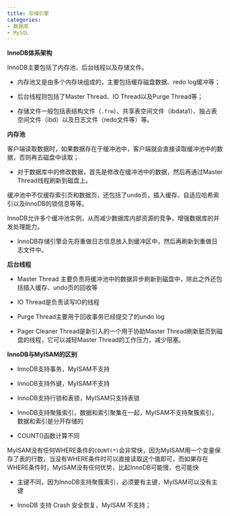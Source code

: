 ```yaml
---
title: 存储引擎
categories: 
- 数据库
- MySQL
---
```


**InnoDB体系架构**

InnoDB主要包括了内存池、后台线程以及存储文件。

* 内存池又是由多个内存块组成的，主要包括缓存磁盘数据、redo log缓冲等；

* 后台线程则包括了Master Thread、IO Thread以及Purge Thread等；

* 存储文件一般包括表结构文件（`.frm`）、共享表空间文件（ibdata1）、独占表空间文件（ibd）以及日志文件（redo文件等）等。

**内存池**

客户端读取数据时，如果数据存在于缓冲池中，客户端就会直接读取缓冲池中的数据，否则再去磁盘中读取；

* 对于数据库中的修改数据，首先是修改在缓冲池中的数据，然后再通过Master Thread线程刷新到磁盘上。

缓冲池中不仅缓存索引页和数据页，还包括了undo页，插入缓存、自适应哈希索引以及InnoDB的锁信息等等。

InnoDB允许多个缓冲池实例，从而减少数据库内部资源的竞争，增强数据库的并发处理能力。

* InnoDB存储引擎会先将重做日志信息放入到缓冲区中，然后再刷新到重做日志文件中。

**后台线程**

* Master Thread 主要负责将缓冲池中的数据异步刷新到磁盘中，除此之外还包括插入缓存、undo页的回收等

* IO Thread是负责读写IO的线程

* Purge Thread主要用于回收事务已经提交了的undo log

* Pager Cleaner Thread是新引入的一个用于协助Master Thread刷新脏页到磁盘的线程，它可以减轻Master Thread的工作压力，减少阻塞。

**InnoDB与MyISAM的区别**

* InnoDB支持事务，MyISAM不支持

* InnoDB支持外键，MyISAM不支持

* InnoDB支持行锁和表锁，MyISAM只支持表锁

* InnoDB支持聚簇索引，数据和索引聚集在一起，MyISAM不支持聚簇索引，数据和索引是分开存储的

* COUNT()函数计算不同

MyISAM没有任何WHERE条件的`COUNT(*)`会非常快，因为MyISAM用一个变量保存了表的行数，当没有WHERE条件时可以直接读取这个值即可，而如果存在WHERE条件时，MyISAM没有任何优势，比起InnoDB可能慢，也可能快

* 主键不同，因为InnoDB支持聚簇索引，必须要有主键，MyISAM可以没有主键

* InnoDB 支持 Crash 安全恢复，MyISAM 不支持；
